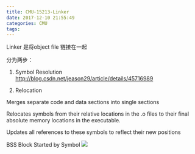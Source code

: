 ```yaml
---
title: CMU-15213-Linker
date: 2017-12-10 21:55:49
categories: CMU
tags:
---
```


Linker 是将object file 链接在一起


分为两步：
1. Symbol Resolution
http://blog.csdn.net/jeason29/article/details/45716989

2. Relocation

Merges separate code and data sections into single sections

Relocates symbols from their relative locations in the .o files to their final absolute memory locations in the executable.

Updates all references to these symbols to reflect their new positions 

BSS Block Started by Symbol
![](http://img.blog.csdn.net/20141120144640019?watermark/2/text/aHR0cDovL2Jsb2cuY3Nkbi5uZXQvbG92ZV9nYW9oeg==/font/5a6L5L2T/fontsize/400/fill/I0JBQkFCMA==/dissolve/70/gravity/Center)
